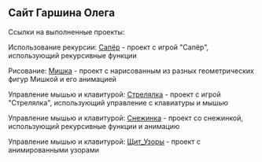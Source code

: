## Сайт Гаршина Олега
Ссылки на выполненные проекты:

Использование рекурсии:
[Сапёр](https://garshinoleg.github.io/Sapyor/ "Ссылка запустит игру Сапёр") - проект с игрой "Сапёр", использующий рекурсивные функции

Рисование:
[Мишка](https://garshinoleg.github.io/Mishka/ "Ссылка запустит анимированный рисунок с Мишкой") - проект с нарисованным из разных геометрических фигур Мишкой и его анимацией

Управление мышью и клавитурой:
[Стрелялка](https://garshinoleg.github.io/Strelyalka_Insane/ "Ссылка запустит игру Стрелялка") - проект с игрой "Стрелялка", использующий управление с клавиатуры и мышью

Управление мышью и клавитурой:
[Снежинка](https://garshinoleg.github.io/Snejinka/ "Ссылка запустит Снежинку") - проект со снежинкой, использующий рекурсивные функции и анимацию

Управление мышью и клавитурой:
[Щит_Узоры](https://garshinoleg.github.io/Shit_Uzor/ "Узор из щита Капитана Америки") - проект с анимированными узорами

